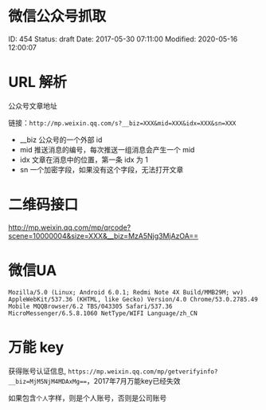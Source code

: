 # 微信公众号抓取


ID: 454
Status: draft
Date: 2017-05-30 07:11:00
Modified: 2020-05-16 12:00:07


# URL 解析

公众号文章地址

链接：`http://mp.weixin.qq.com/s?__biz=XXX&mid=XXX&idx=XXX&sn=XXX`


* __biz  公众号的一个外部 id
* mid	 推送消息的编号，每次推送一组消息会产生一个 mid
* idx	 文章在消息中的位置，第一条 idx 为 1
* sn  一个加密字段，如果没有这个字段，无法打开文章

# 二维码接口

http://mp.weixin.qq.com/mp/qrcode?scene=10000004&size=XXX&__biz=MzA5Njg3MjAzOA==


# 微信UA

```
Mozilla/5.0 (Linux; Android 6.0.1; Redmi Note 4X Build/MMB29M; wv) AppleWebKit/537.36 (KHTML, like Gecko) Version/4.0 Chrome/53.0.2785.49 Mobile MQQBrowser/6.2 TBS/043305 Safari/537.36 MicroMessenger/6.5.8.1060 NetType/WIFI Language/zh_CN
```

# 万能 key

获得账号认证信息, `https://mp.weixin.qq.com/mp/getverifyinfo?__biz=MjM5NjM4MDAxMg==`，2017年7月万能key已经失效


如果包含`个人`字样，则是个人账号，否则是公司账号